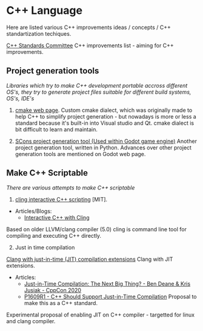 # C++ Language

Here are listed various C++ improvements ideas / concepts / C++ standartization techiques.

[C++ Standards Committee](http://www.open-std.org/jtc1/sc22/wg21/) C++ improvements list - aiming for C++ improvements.

## Project generation tools

*Libraries which try to make C++ development portable accross different OS's, they try to generate project files suitable for different build systems, OS's, IDE's*

1. [cmake web page](https://cmake.org/). Custom cmake dialect, which was originally made to help C++ to simplify project generation - but nowadays is more or less 
a standard because it's built-in into Visual studio and Qt. cmake dialect is bit difficult to learn and maintain.

2. [SCons project generation tool (Used within Godot game engine)](https://docs.godotengine.org/en/stable/development/compiling/introduction_to_the_buildsystem.html) Another project generation tool, written in Python. Advances over other project generation tools are mentioned on Godot web page.

## Make C++ Scriptable

*There are various attempts to make C++ scriptable*

1. [cling interactive C++ scripting](https://github.com/root-project/cling) [MIT].

  * Articles/Blogs:
    * [Interactive C++ with Cling](https://blog.llvm.org/posts/2020-11-30-interactive-cpp-with-cling/)

Based on older LLVM/clang compiler (5.0) cling is command line tool for compiling and executing C++ directly.

2. Just in time compilation

[Clang with just-in-time (JIT) compilation extensions](https://github.com/hfinkel/llvm-project-cxxjit) Clang with JIT extensions.

  * Articles:
    * [Just-in-Time Compilation: The Next Big Thing? - Ben Deane & Kris Jusiak - CppCon 2020](https://www.youtube.com/watch?v=I3ov8HcdVKw)
    * [P1609R1 - C++ Should Support Just-in-Time Compilation](http://www.open-std.org/jtc1/sc22/wg21/docs/papers/2019/p1609r1.html) Proposal to make this as a C++ standard.

Experimental proposal of enabling JIT on C++ compiler - targetted for linux and clang compiler.

